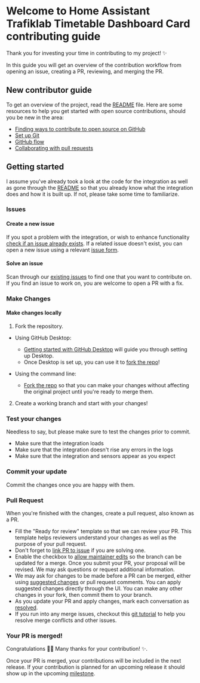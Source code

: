 # Welcome to Home Assistant Trafiklab Timetable Dashboard Card contributing guide <!-- omit in toc -->

Thank you for investing your time in contributing to my project! :sparkles:

In this guide you will get an overview of the contribution workflow from opening an issue, creating a PR, reviewing, and merging the PR.

## New contributor guide

To get an overview of the project, read the [README](../README.md) file. Here are some resources to help you get started with open source contributions, should you be new in the area:

- [Finding ways to contribute to open source on GitHub](https://docs.github.com/en/get-started/exploring-projects-on-github/finding-ways-to-contribute-to-open-source-on-github)
- [Set up Git](https://docs.github.com/en/get-started/git-basics/set-up-git)
- [GitHub flow](https://docs.github.com/en/get-started/using-github/github-flow)
- [Collaborating with pull requests](https://docs.github.com/en/github/collaborating-with-pull-requests)


## Getting started

I assume you've already took a look at the code for the integration as well as gone through the [README](../README.md) so that you already know what the integration does and how it is built up. If not, please take some time to familiarize. 

### Issues

#### Create a new issue

If you spot a problem with the integration, or wish to enhance functionality [check if an issue already exists](https://github.com/MrSjodin/HomeAssistant_Trafiklab_Timetable_Card/issues). If a related issue doesn't exist, you can open a new issue using a relevant [issue form](https://github.com/MrSjodin/HomeAssistant_Trafiklab_Timetable_Card/issues/new/choose).

#### Solve an issue

Scan through our [existing issues](https://github.com/MrSjodin/HomeAssistant_Trafiklab_Timetable_Card/issues) to find one that you want to contribute on. If you find an issue to work on, you are welcome to open a PR with a fix.

### Make Changes

#### Make changes locally

1. Fork the repository.
- Using GitHub Desktop:
  - [Getting started with GitHub Desktop](https://docs.github.com/en/desktop/installing-and-configuring-github-desktop/getting-started-with-github-desktop) will guide you through setting up Desktop.
  - Once Desktop is set up, you can use it to [fork the repo](https://docs.github.com/en/desktop/contributing-and-collaborating-using-github-desktop/cloning-and-forking-repositories-from-github-desktop)!

- Using the command line:
  - [Fork the repo](https://docs.github.com/en/github/getting-started-with-github/fork-a-repo#fork-an-example-repository) so that you can make your changes without affecting the original project until you're ready to merge them.

2. Create a working branch and start with your changes!

### Test your changes

Needless to say, but please make sure to test the changes prior to commit.
- Make sure that the integration loads
- Make sure that the integration doesn't rise any errors in the logs
- Make sure that the integration and sensors appear as you expect

### Commit your update

Commit the changes once you are happy with them.

### Pull Request

When you're finished with the changes, create a pull request, also known as a PR.
- Fill the "Ready for review" template so that we can review your PR. This template helps reviewers understand your changes as well as the purpose of your pull request.
- Don't forget to [link PR to issue](https://docs.github.com/en/issues/tracking-your-work-with-issues/linking-a-pull-request-to-an-issue) if you are solving one.
- Enable the checkbox to [allow maintainer edits](https://docs.github.com/en/github/collaborating-with-issues-and-pull-requests/allowing-changes-to-a-pull-request-branch-created-from-a-fork) so the branch can be updated for a merge.
Once you submit your PR, your proposal will be revised. We may ask questions or request additional information.
- We may ask for changes to be made before a PR can be merged, either using [suggested changes](https://docs.github.com/en/github/collaborating-with-issues-and-pull-requests/incorporating-feedback-in-your-pull-request) or pull request comments. You can apply suggested changes directly through the UI. You can make any other changes in your fork, then commit them to your branch.
- As you update your PR and apply changes, mark each conversation as [resolved](https://docs.github.com/en/github/collaborating-with-issues-and-pull-requests/commenting-on-a-pull-request#resolving-conversations).
- If you run into any merge issues, checkout this [git tutorial](https://github.com/skills/resolve-merge-conflicts) to help you resolve merge conflicts and other issues.

### Your PR is merged!

Congratulations :tada::tada: Many thanks for your contribution! :sparkles:.

Once your PR is merged, your contributions will be included in the next release. If your contribution is planned for an upcoming release it should show up in the upcoming [milestone](https://github.com/MrSjodin/HomeAssistant_Trafiklab_Integration/milestones).
